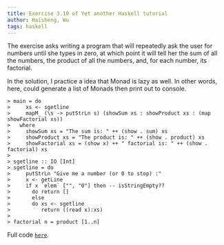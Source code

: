 ```yaml
---
title: Exercise 3.10 of Yet another Haskell tutorial
author: Haisheng, Wu
tags: haskell
---
```


The exercise asks writing a program that will repeatedly ask the user for numbers until she types in zero, at which point it will tell her the sum of all the numbers, the product of all the numbers, and, for each number, its factorial.

In the solution, I practice a idea that Monad is lazy as well. In other words, here, could generate a list of Monads then print out to console.

~~~~~
> main = do  
>     xs <- sgetline  
>     mapM_ (\s -> putStrLn s) (showSum xs : showProduct xs : (map showFactorial xs))
>   where   
>     showSum xs = "The sum is: " ++ (show . sum) xs
>     showProduct xs = "The product is: " ++ (show . product) xs
>     showFactorial xs = (show x) ++ " factorial is: " ++ (show . factorial) xs
>       
> sgetline :: IO [Int]  
> sgetline = do  
>     putStrLn "Give me a number (or 0 to stop) :"
>     x <- getLine 
>     if x `elem` ["", "0"] then -- isStringEmpty?? 
>       do return [] 
>       else  
>       do xs <- sgetline  
>          return ((read x):xs)  
>   
> factorial n = product [1..n]
~~~~~

Full code [`here`](/codes/yaht-3.10.lhs).
